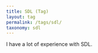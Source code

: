 ```yaml
---
title: SDL (Tag)
layout: tag
permalink: /tags/sdl/
taxonomy: sdl
---
```


I have a lot of experience with SDL.
